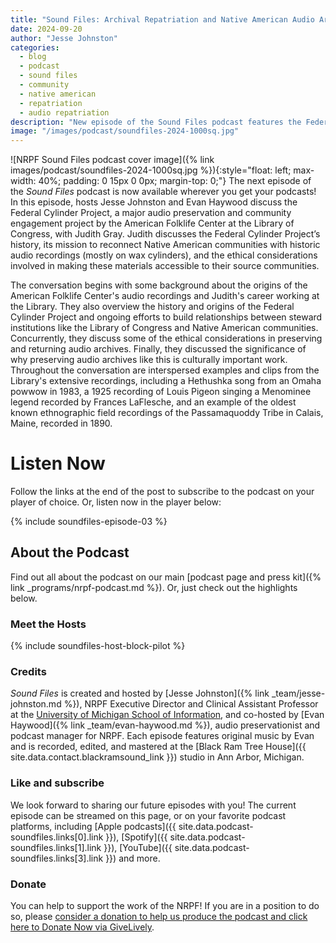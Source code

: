 ```yaml
---
title: "Sound Files: Archival Repatriation and Native American Audio Archives"
date: 2024-09-20
author: "Jesse Johnston"
categories: 
  - blog
  - podcast
  - sound files
  - community
  - native american
  - repatriation
  - audio repatriation
description: "New episode of the Sound Files podcast features the Federal Cylinder Project and Native American audio archives at the American Folklife Center."
image: "/images/podcast/soundfiles-2024-1000sq.jpg"
---
```


![NRPF Sound Files podcast cover image]({% link images/podcast/soundfiles-2024-1000sq.jpg %}){:style="float: left; max-width: 40%; padding: 0 15px 0 0px; margin-top: 0;"}
The next episode of the _Sound Files_ podcast is now available wherever you get your podcasts!
In this episode, hosts Jesse Johnston and Evan Haywood discuss the Federal Cylinder Project, a major audio preservation and community engagement project by the American Folklife Center at the Library of Congress, with Judith Gray. Judith discusses the Federal Cylinder Project’s history, its mission to reconnect Native American communities with historic audio recordings (mostly on wax cylinders), and the ethical considerations involved in making these materials accessible to their source communities.

The conversation begins with some background about the origins of the American Folklife Center's audio recordings and Judith's career working at the Library. They also overview the history and origins of the Federal Cylinder Project and ongoing efforts to build relationships between steward institutions like the Library of Congress and Native American communities. Concurrently, they discuss some of the ethical considerations in preserving and returning audio archives. Finally, they discussed the significance of why preserving audio archives like this is culturally important work. Throughout the conversation are interspersed examples and clips from the Library's extensive recordings, including a Hethushka song from an Omaha powwow in 1983, a 1925 recording of Louis Pigeon singing a Menominee legend recorded by Frances LaFlesche, and an example of the oldest known ethnographic field recordings of the Passamaquoddy Tribe in Calais, Maine, recorded in 1890.

# Listen Now

Follow the links at the end of the post to subscribe to the podcast on your player of choice.
Or, listen now in the player below:

{% include soundfiles-episode-03 %}

## About the Podcast

Find out all about the podcast on our main [podcast page and press kit]({% link _programs/nrpf-podcast.md %}). Or, just check out the highlights below.

### Meet the Hosts

{% include soundfiles-host-block-pilot %}

### Credits

_Sound Files_ is created and hosted by [Jesse Johnston]({% link _team/jesse-johnston.md %}), NRPF Executive Director and
Clinical Assistant Professor at the [University of Michigan School of Information](https://si.umich.edu/),
and co-hosted by [Evan Haywood]({% link _team/evan-haywood.md %}), audio preservationist and podcast manager for NRPF.
Each episode features original music
by Evan and is recorded, edited, and mastered at the [Black Ram Tree House]({{ site.data.contact.blackramsound_link }}) studio in Ann Arbor, Michigan.

### Like and subscribe

We look forward to sharing our future episodes with you!
The current episode can be streamed on this page,
or on your favorite podcast platforms, including [Apple podcasts]({{ site.data.podcast-soundfiles.links[0].link }}), [Spotify]({{ site.data.podcast-soundfiles.links[1].link }}), [YouTube]({{ site.data.podcast-soundfiles.links[3].link }}) and more.

### Donate

You can help to support the work of the NRPF!
If you are in a position to do so, please [consider a donation to help us produce the podcast and click here to Donate Now via GiveLively](https://secure.givelively.org/donate/national-recording-preservation-foundation/sound-files-podcast).
